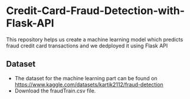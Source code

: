 # Credit-Card-Fraud-Detection-with-Flask-API
This repository helps us create a machine learning model which predicts fraud credit card transactions and we dedployed it using Flask API
## Dataset
- The dataset for the machine learning part can be found on https://www.kaggle.com/datasets/kartik2112/fraud-detection
- Download the fraudTrain.csv file.
